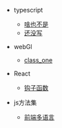 - typescript
  - [啥也不是](typescript/closure.md "啥也不是")
  - [还没写](prototype.md "还没写")

- webGl
  - [class_one](webGL/class1.md "class_one")

- React
  - [钩子函数](react/hooks.md "钩子函数")

- js方法集
  - [前端多语言](some-function/language.md "前端多语言")